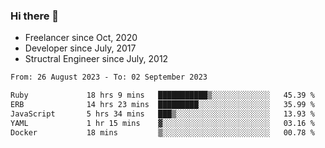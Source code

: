 ### Hi there 👋

- Freelancer since Oct, 2020
- Developer since July, 2017
- Structral Engineer since July, 2012

<!--START_SECTION:waka-->

```txt
From: 26 August 2023 - To: 02 September 2023

Ruby             18 hrs 9 mins   ███████████▒░░░░░░░░░░░░░   45.39 %
ERB              14 hrs 23 mins  █████████░░░░░░░░░░░░░░░░   35.99 %
JavaScript       5 hrs 34 mins   ███▒░░░░░░░░░░░░░░░░░░░░░   13.93 %
YAML             1 hr 15 mins    ▓░░░░░░░░░░░░░░░░░░░░░░░░   03.16 %
Docker           18 mins         ▒░░░░░░░░░░░░░░░░░░░░░░░░   00.78 %
```

<!--END_SECTION:waka-->
